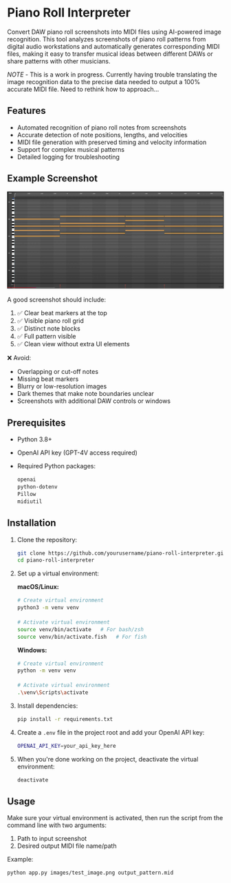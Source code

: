 # Piano Roll Interpreter

Convert DAW piano roll screenshots into MIDI files using AI-powered image recognition. This tool analyzes screenshots of piano roll patterns from digital audio workstations and automatically generates corresponding MIDI files, making it easy to transfer musical ideas between different DAWs or share patterns with other musicians.

*NOTE* - This is a work in progress. Currently having trouble translating the image recognition data to the precise data needed to output a 100% accurate MIDI file. Need to rethink how to approach...

## Features

- Automated recognition of piano roll notes from screenshots
- Accurate detection of note positions, lengths, and velocities
- MIDI file generation with preserved timing and velocity information
- Support for complex musical patterns
- Detailed logging for troubleshooting

## Example Screenshot

![Example Piano Roll Screenshot](docs/example_screenshot.png)

A good screenshot should include:

1. ✅ Clear beat markers at the top
2. ✅ Visible piano roll grid
3. ✅ Distinct note blocks
4. ✅ Full pattern visible
5. ✅ Clean view without extra UI elements

❌ Avoid:

- Overlapping or cut-off notes
- Missing beat markers
- Blurry or low-resolution images
- Dark themes that make note boundaries unclear
- Screenshots with additional DAW controls or windows

## Prerequisites

- Python 3.8+
- OpenAI API key (GPT-4V access required)
- Required Python packages:

  ```bash
  openai
  python-dotenv
  Pillow
  midiutil
  ```

## Installation

1. Clone the repository:

   ```bash
   git clone https://github.com/yourusername/piano-roll-interpreter.git
   cd piano-roll-interpreter
   ```

2. Set up a virtual environment:

   **macOS/Linux:**

   ```bash
   # Create virtual environment
   python3 -m venv venv

   # Activate virtual environment
   source venv/bin/activate   # For bash/zsh
   source venv/bin/activate.fish   # For fish
   ```

   **Windows:**

   ```bash
   # Create virtual environment
   python -m venv venv

   # Activate virtual environment
   .\venv\Scripts\activate
   ```

3. Install dependencies:

   ```bash
   pip install -r requirements.txt
   ```

4. Create a `.env` file in the project root and add your OpenAI API key:

   ```bash
   OPENAI_API_KEY=your_api_key_here
   ```

5. When you're done working on the project, deactivate the virtual environment:

   ```bash
   deactivate
   ```

## Usage

Make sure your virtual environment is activated, then run the script from the command line with two arguments:

1. Path to input screenshot
2. Desired output MIDI file name/path

Example:

```bash
python app.py images/test_image.png output_pattern.mid
```
